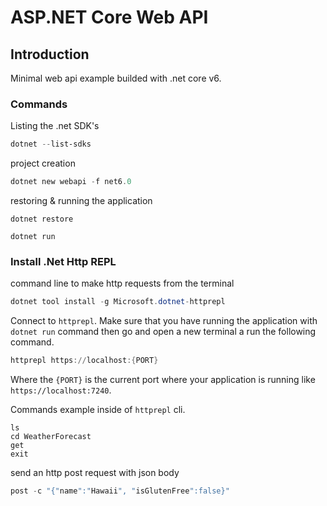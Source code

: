 # ASP.NET Core Web API

## Introduction

Minimal web api example builded with .net core v6.

### Commands

Listing the .net SDK's 
```powershell
dotnet --list-sdks
```

project creation
```powershell
dotnet new webapi -f net6.0
```

restoring & running the application
```powershel
dotnet restore
```
```powershel
dotnet run
```

### Install .Net Http REPL

command line to make http requests from the terminal
```powershell
dotnet tool install -g Microsoft.dotnet-httprepl
```

Connect to `httprepl`. Make sure that you have running the application with `dotnet run` command then go and open a new terminal a run the following command.
```powershell
httprepl https://localhost:{PORT}
```
Where the `{PORT}` is the current port where your application is running like `https://localhost:7240`.

Commands example inside of `httprepl` cli.
```
ls
cd WeatherForecast
get
exit
```


send an http post request with json body
```powershell
post -c "{"name":"Hawaii", "isGlutenFree":false}"
```
